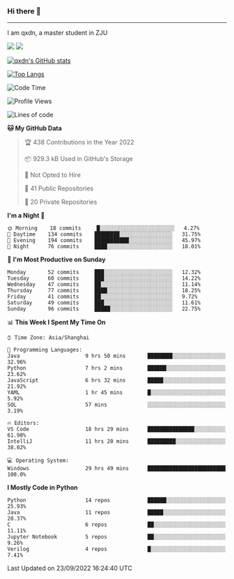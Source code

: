 ### Hi there 👋
---

I am qxdn, a master student in ZJU

[![](https://img.shields.io/badge/blog-qxdn-brightgreen?style=for-the-badge&logo=hexo)](https://qianxu.run) [![](https://img.shields.io/badge/bilibili-qxdn-ff69b4?style=for-the-badge&logo=Bilibili)](https://space.bilibili.com/11674667)


[![qxdn's GitHub stats](https://github-readme-stats.vercel.app/api?username=qxdn&count_private=true&show_icons=true)](https://github.com/qxdn)

[![Top Langs](https://github-readme-stats.vercel.app/api/top-langs/?username=qxdn&layout=compact)](https://github.com/qxdn)

<!--START_SECTION:waka-->
![Code Time](http://img.shields.io/badge/Code%20Time-473%20hrs%2031%20mins-blue)

![Profile Views](http://img.shields.io/badge/Profile%20Views-8-blue)

![Lines of code](https://img.shields.io/badge/From%20Hello%20World%20I%27ve%20Written-1%20Million%20lines%20of%20code-blue)

**🐱 My GitHub Data** 

> 🏆 438 Contributions in the Year 2022
 > 
> 📦 929.3 kB Used in GitHub's Storage 
 > 
> 🚫 Not Opted to Hire
 > 
> 📜 41 Public Repositories 
 > 
> 🔑 20 Private Repositories  
 > 
**I'm a Night 🦉** 

```text
🌞 Morning    18 commits     █░░░░░░░░░░░░░░░░░░░░░░░░   4.27% 
🌆 Daytime    134 commits    ████████░░░░░░░░░░░░░░░░░   31.75% 
🌃 Evening    194 commits    ███████████░░░░░░░░░░░░░░   45.97% 
🌙 Night      76 commits     ████░░░░░░░░░░░░░░░░░░░░░   18.01%

```
📅 **I'm Most Productive on Sunday** 

```text
Monday       52 commits     ███░░░░░░░░░░░░░░░░░░░░░░   12.32% 
Tuesday      60 commits     ███░░░░░░░░░░░░░░░░░░░░░░   14.22% 
Wednesday    47 commits     ██░░░░░░░░░░░░░░░░░░░░░░░   11.14% 
Thursday     77 commits     ████░░░░░░░░░░░░░░░░░░░░░   18.25% 
Friday       41 commits     ██░░░░░░░░░░░░░░░░░░░░░░░   9.72% 
Saturday     49 commits     ███░░░░░░░░░░░░░░░░░░░░░░   11.61% 
Sunday       96 commits     █████░░░░░░░░░░░░░░░░░░░░   22.75%

```


📊 **This Week I Spent My Time On** 

```text
⌚︎ Time Zone: Asia/Shanghai

💬 Programming Languages: 
Java                     9 hrs 50 mins       ████████░░░░░░░░░░░░░░░░░   32.96% 
Python                   7 hrs 2 mins        ██████░░░░░░░░░░░░░░░░░░░   23.62% 
JavaScript               6 hrs 32 mins       █████░░░░░░░░░░░░░░░░░░░░   21.92% 
YAML                     1 hr 45 mins        █░░░░░░░░░░░░░░░░░░░░░░░░   5.92% 
SQL                      57 mins             ░░░░░░░░░░░░░░░░░░░░░░░░░   3.19%

🔥 Editors: 
VS Code                  18 hrs 29 mins      ███████████████░░░░░░░░░░   61.98% 
IntelliJ                 11 hrs 20 mins      █████████░░░░░░░░░░░░░░░░   38.02%

💻 Operating System: 
Windows                  29 hrs 49 mins      █████████████████████████   100.0%

```

**I Mostly Code in Python** 

```text
Python                   14 repos            ██████░░░░░░░░░░░░░░░░░░░   25.93% 
Java                     11 repos            █████░░░░░░░░░░░░░░░░░░░░   20.37% 
C                        6 repos             ██░░░░░░░░░░░░░░░░░░░░░░░   11.11% 
Jupyter Notebook         5 repos             ██░░░░░░░░░░░░░░░░░░░░░░░   9.26% 
Verilog                  4 repos             █░░░░░░░░░░░░░░░░░░░░░░░░   7.41%

```



 Last Updated on 23/09/2022 16:24:40 UTC
<!--END_SECTION:waka-->

<!--
**qxdn/qxdn** is a ✨ _special_ ✨ repository because its `README.md` (this file) appears on your GitHub profile.

Here are some ideas to get you started:

- 🔭 I’m currently working on ...
- 🌱 I’m currently learning ...
- 👯 I’m looking to collaborate on ...
- 🤔 I’m looking for help with ...
- 💬 Ask me about ...
- 📫 How to reach me: ...
- 😄 Pronouns: ...
- ⚡ Fun fact: ...
-->
